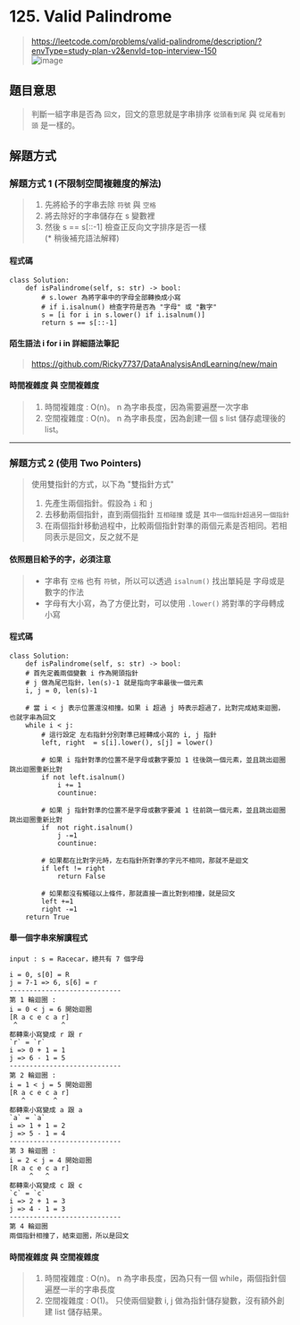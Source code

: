 # 125. Valid Palindrome
> https://leetcode.com/problems/valid-palindrome/description/?envType=study-plan-v2&envId=top-interview-150    
![image](https://github.com/Ricky7737/DataAnalysisAndLearning/assets/58324475/91312a9f-bf58-47bc-9d23-e9edb5fcf65d)

## 題目意思
> 判斷一組字串是否為 ```回文```，回文的意思就是字串排序 ```從頭看到尾``` 與 ```從尾看到頭``` 是一樣的。

## 解題方式 
### 解題方式 1 (不限制空間複雜度的解法)
> 1. 先將給予的字串去除 ```符號``` 與 ```空格```
> 2. 將去除好的字串儲存在 s 變數裡
> 3. 然後 s == s[::-1] 檢查正反向文字排序是否一樣    
> (* 稍後補充語法解釋)
#### 程式碼
```
class Solution:
    def isPalindrome(self, s: str) -> bool:
        # s.lower 為將字串中的字母全部轉換成小寫
        # if i.isalnum() 檢查字符是否為 "字母" 或 "數字"
        s = [i for i in s.lower() if i.isalnum()]
        return s == s[::-1]
```
#### 陌生語法 i for i in 詳細語法筆記 
> https://github.com/Ricky7737/DataAnalysisAndLearning/new/main
#### 時間複雜度 與 空間複雜度
> 1. 時間複雜度 : O(n)。 n 為字串長度，因為需要遍歷一次字串
> 2. 空間複雜度 : O(n)。 n 為字串長度，因為創建一個 s list 儲存處理後的 list。
---
### 解題方式 2 (使用 Two Pointers)
> 使用雙指針的方式，以下為 "雙指針方式"
> 1. 先產生兩個指針。假設為 ```i``` 和 ```j```
> 2. 去移動兩個指針，直到兩個指針 ```互相碰撞``` 或是 ```其中一個指針超過另一個指針```
> 3. 在兩個指針移動過程中，比較兩個指針對準的兩個元素是否相同。若相同表示是回文，反之就不是
#### 依照題目給予的字，必須注意
> * 字串有 ```空格``` 也有 ```符號```，所以可以透過 ```isalnum()``` 找出單純是 字母或是數字的作法
> * 字母有大小寫，為了方便比對，可以使用 ``` .lower() ``` 將對準的字母轉成小寫
#### 程式碼
```
class Solution:
    def isPalindrome(self, s: str) -> bool:
    # 首先定義兩個變數 i 作為開頭指針
    # j 做為尾巴指針，len(s)-1 就是指向字串最後一個元素
    i, j = 0, len(s)-1
    
    # 當 i < j 表示位置還沒相撞。如果 i 超過 j 時表示超過了，比對完成結束迴圈，也就字串為回文
    while i < j:
        # 這行設定 左右指針分別對準已經轉成小寫的 i, j 指針
        left, right  = s[i].lower(), s[j] = lower()

        # 如果 i 指針對準的位置不是字母或數字要加 1 往後跳一個元素，並且跳出迴圈跳出迴圈重新比對
        if not left.isalnum()
            i += 1
            countinue:

        # 如果 j 指針對準的位置不是字母或數字要減 1 往前跳一個元素，並且跳出迴圈跳出迴圈重新比對
        if  not right.isalnum()
            j -=1
            countinue:

        # 如果都在比對字元時，左右指針所對準的字元不相同，那就不是迴文
        if left != right
            return False

        # 如果都沒有觸碰以上條件，那就直接一直比對到相撞，就是回文
        left +=1
        right -=1
    return True
```
#### 舉一個字串來解讀程式 
```
input : s = Racecar，總共有 7 個字母

i = 0, s[0] = R
j = 7-1 => 6, s[6] = r
----------------------------
第 1 輪迴圈 :
i = 0 < j = 6 開始迴圈
[R a c e c a r] 
 ^           ^
都轉乘小寫變成 r 跟 r
`r` = `r`
i => 0 + 1 = 1
j => 6 - 1 = 5 
----------------------------
第 2 輪迴圈 :
i = 1 < j = 5 開始迴圈
[R a c e c a r] 
   ^       ^
都轉乘小寫變成 a 跟 a
`a` = `a`
i => 1 + 1 = 2
j => 5 - 1 = 4
----------------------------
第 3 輪迴圈 :
i = 2 < j = 4 開始迴圈
[R a c e c a r] 
     ^   ^
都轉乘小寫變成 c 跟 c
`c` = `c`
i => 2 + 1 = 3
j => 4 - 1 = 3
----------------------------
第 4 輪迴圈
兩個指針相撞了，結束迴圈，所以是回文
```

#### 時間複雜度 與 空間複雜度
> 1. 時間複雜度 : O(n)。 n 為字串長度，因為只有一個 while，兩個指針個遍歷一半的字串長度
> 2. 空間複雜度 : O(1)。 只使兩個變數 i, j 做為指針儲存變數，沒有額外創建 list 儲存結果。




